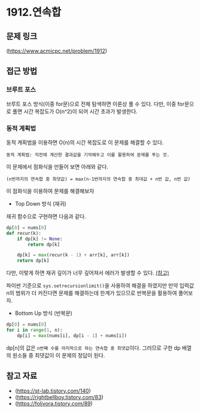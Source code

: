 # 1912.연속합

## 문제 링크

(https://www.acmicpc.net/problem/1912)

## 접근 방법

### 브루트 포스

브루트 포스 방식(이중 for문)으로 전체 탐색하면 이론상 풀 수 있다.
다만, 이중 for문으로 풀면 시간 복잡도가 O(n^2)이 되어 시간 초과가 발생한다.

### 동적 계획법

동적 계획법을 이용하면 O(n)의 시간 복잡도로 이 문제를 해결할 수 있다.

`동적 계획법: 직전에 계산한 결과값을 기억해두고 이를 활용하여 문제를 푸는 것.`

이 문제에서 점화식을 만들어 보면 아래와 같다.

`(n번까지의 연속합 중 최댓값) = max(n-1번까지의 연속합 중 최대값 + n번 값, n번 값)`

이 점화식을 이용하여 문제를 해결해보자

- Top Down 방식 (재귀)

재귀 함수으로 구현하면 다음과 같다.

```python
dp[0] = nums[0]
def recur(k):
    if dp[k] != None:
        return dp[k]

    dp[k] = max(recur(k - 1) + arr[k], arr[k])
    return dp[k]
```

다만, 이렇게 하면 재귀 깊이가 너무 깊어져서 에러가 발생할 수 있다.
[(참고)](https://help.acmicpc.net/judge/rte/RecursionError)

파이썬 기준으로 `sys.setrecursionlimit()`을 사용하여 해결을 하였지만 만약 입력값 n의 범위가 더 커진다면 문제를 해결하는데 한계가 있으므로 반복문을 활용하여 풀어보자.

- Bottom Up 방식 (반복문)

```python
dp[0] = nums[0]
for i in range(1, n):
    dp[i] = max(nums[i], dp[i - 1] + nums[i])
```

dp[n]의 값은 `n번째 수를 마지막으로 하는 연속합 중 최댓값`이다. 그러므로 구한 dp 배열의 원소들 중 최댓값이 이 문제의 정답이 된다.

## 참고 자료

- (https://st-lab.tistory.com/140)
- (https://rightbellboy.tistory.com/83)
- (https://folivora.tistory.com/89)
